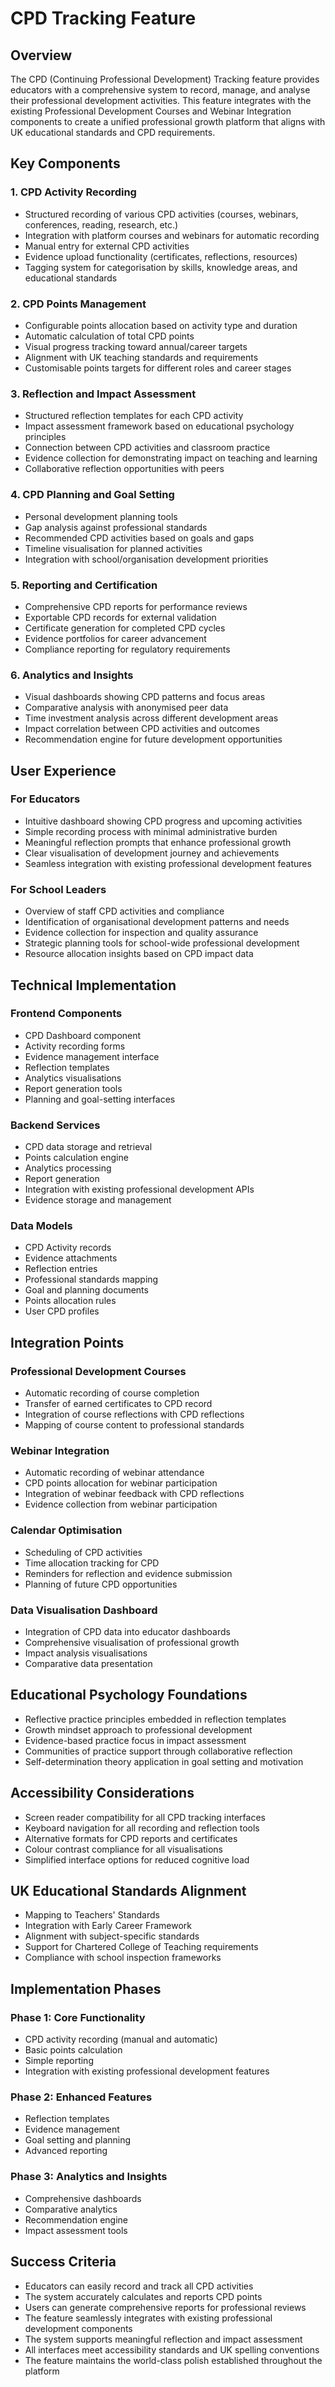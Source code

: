 # CPD Tracking Feature

## Overview
The CPD (Continuing Professional Development) Tracking feature provides educators with a comprehensive system to record, manage, and analyse their professional development activities. This feature integrates with the existing Professional Development Courses and Webinar Integration components to create a unified professional growth platform that aligns with UK educational standards and CPD requirements.

## Key Components

### 1. CPD Activity Recording
- Structured recording of various CPD activities (courses, webinars, conferences, reading, research, etc.)
- Integration with platform courses and webinars for automatic recording
- Manual entry for external CPD activities
- Evidence upload functionality (certificates, reflections, resources)
- Tagging system for categorisation by skills, knowledge areas, and educational standards

### 2. CPD Points Management
- Configurable points allocation based on activity type and duration
- Automatic calculation of total CPD points
- Visual progress tracking toward annual/career targets
- Alignment with UK teaching standards and requirements
- Customisable points targets for different roles and career stages

### 3. Reflection and Impact Assessment
- Structured reflection templates for each CPD activity
- Impact assessment framework based on educational psychology principles
- Connection between CPD activities and classroom practice
- Evidence collection for demonstrating impact on teaching and learning
- Collaborative reflection opportunities with peers

### 4. CPD Planning and Goal Setting
- Personal development planning tools
- Gap analysis against professional standards
- Recommended CPD activities based on goals and gaps
- Timeline visualisation for planned activities
- Integration with school/organisation development priorities

### 5. Reporting and Certification
- Comprehensive CPD reports for performance reviews
- Exportable CPD records for external validation
- Certificate generation for completed CPD cycles
- Evidence portfolios for career advancement
- Compliance reporting for regulatory requirements

### 6. Analytics and Insights
- Visual dashboards showing CPD patterns and focus areas
- Comparative analysis with anonymised peer data
- Time investment analysis across different development areas
- Impact correlation between CPD activities and outcomes
- Recommendation engine for future development opportunities

## User Experience

### For Educators
- Intuitive dashboard showing CPD progress and upcoming activities
- Simple recording process with minimal administrative burden
- Meaningful reflection prompts that enhance professional growth
- Clear visualisation of development journey and achievements
- Seamless integration with existing professional development features

### For School Leaders
- Overview of staff CPD activities and compliance
- Identification of organisational development patterns and needs
- Evidence collection for inspection and quality assurance
- Strategic planning tools for school-wide professional development
- Resource allocation insights based on CPD impact data

## Technical Implementation

### Frontend Components
- CPD Dashboard component
- Activity recording forms
- Evidence management interface
- Reflection templates
- Analytics visualisations
- Report generation tools
- Planning and goal-setting interfaces

### Backend Services
- CPD data storage and retrieval
- Points calculation engine
- Analytics processing
- Report generation
- Integration with existing professional development APIs
- Evidence storage and management

### Data Models
- CPD Activity records
- Evidence attachments
- Reflection entries
- Professional standards mapping
- Goal and planning documents
- Points allocation rules
- User CPD profiles

## Integration Points

### Professional Development Courses
- Automatic recording of course completion
- Transfer of earned certificates to CPD record
- Integration of course reflections with CPD reflections
- Mapping of course content to professional standards

### Webinar Integration
- Automatic recording of webinar attendance
- CPD points allocation for webinar participation
- Integration of webinar feedback with CPD reflections
- Evidence collection from webinar participation

### Calendar Optimisation
- Scheduling of CPD activities
- Time allocation tracking for CPD
- Reminders for reflection and evidence submission
- Planning of future CPD opportunities

### Data Visualisation Dashboard
- Integration of CPD data into educator dashboards
- Comprehensive visualisation of professional growth
- Impact analysis visualisations
- Comparative data presentation

## Educational Psychology Foundations
- Reflective practice principles embedded in reflection templates
- Growth mindset approach to professional development
- Evidence-based practice focus in impact assessment
- Communities of practice support through collaborative reflection
- Self-determination theory application in goal setting and motivation

## Accessibility Considerations
- Screen reader compatibility for all CPD tracking interfaces
- Keyboard navigation for all recording and reflection tools
- Alternative formats for CPD reports and certificates
- Colour contrast compliance for all visualisations
- Simplified interface options for reduced cognitive load

## UK Educational Standards Alignment
- Mapping to Teachers' Standards
- Integration with Early Career Framework
- Alignment with subject-specific standards
- Support for Chartered College of Teaching requirements
- Compliance with school inspection frameworks

## Implementation Phases

### Phase 1: Core Functionality
- CPD activity recording (manual and automatic)
- Basic points calculation
- Simple reporting
- Integration with existing professional development features

### Phase 2: Enhanced Features
- Reflection templates
- Evidence management
- Goal setting and planning
- Advanced reporting

### Phase 3: Analytics and Insights
- Comprehensive dashboards
- Comparative analytics
- Recommendation engine
- Impact assessment tools

## Success Criteria
- Educators can easily record and track all CPD activities
- The system accurately calculates and reports CPD points
- Users can generate comprehensive reports for professional reviews
- The feature seamlessly integrates with existing professional development components
- The system supports meaningful reflection and impact assessment
- All interfaces meet accessibility standards and UK spelling conventions
- The feature maintains the world-class polish established throughout the platform

